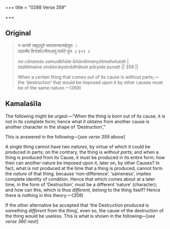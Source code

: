 +++
title = "0288 Verse 359"

+++
## Original 
>
> न चानंशे समुद्भूते भावात्मन्यात्महेतुतः ।  
> तदात्मैव विनाशोऽन्यैराधातुं पार्यते पुनः ॥ ३५९ ॥ 
>
> *na cānaṃśe samudbhūte bhāvātmanyātmahetutaḥ* \|  
> *tadātmaiva vināśoऽnyairādhātuṃ pāryate punaḥ* \|\| 359 \|\| 
>
> When a certain thing that comes out of its cause is without parts,—the ‘destruction’ that would be imposed upon it by other causes must be of the same nature.—(359)



## Kamalaśīla

The following might be urged:—“When the thing is born out of its cause, it is not in its complete form; hence what it obtains from another cause is another character in the shape of ‘Destruction’,”

This is answered in the following—[*see verse 359 above*]

A single thing cannot have two *natures*, by virtue of which it could be produced in parts; on the contrary, the thing is *without parts*; and when a thing is produced from its Cause, it must be produced in its entire form; how then can another nature be imposed upon it, later on, by other Causes? In fact, what is not produced at the time that a thing is produced, cannot form the *nature* of that thing; because ‘non-difference’, ‘sameness’, implies complete identity of condition. Hence that which comes about at a later time, in the form of ‘Destruction’, must be a different ‘nature’ (character); and how can this, which is thus *different*, belong to the thing itself? Hence there is nothing in this theory.—(359)

If the other alternative be accepted that ‘the Destruction produced is something *different* from the thing’, even so, the cause of the destruction of the thing would be useless. This is what is shown in the following—[*see verse 360 next*]


